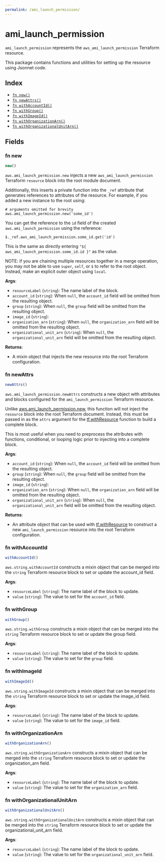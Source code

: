```yaml
---
permalink: /ami_launch_permission/
---
```


# ami_launch_permission

`ami_launch_permission` represents the `aws_ami_launch_permission` Terraform resource.



This package contains functions and utilities for setting up the resource using Jsonnet code.


## Index

* [`fn new()`](#fn-new)
* [`fn newAttrs()`](#fn-newattrs)
* [`fn withAccountId()`](#fn-withaccountid)
* [`fn withGroup()`](#fn-withgroup)
* [`fn withImageId()`](#fn-withimageid)
* [`fn withOrganizationArn()`](#fn-withorganizationarn)
* [`fn withOrganizationalUnitArn()`](#fn-withorganizationalunitarn)

## Fields

### fn new

```ts
new()
```


`aws.ami_launch_permission.new` injects a new `aws_ami_launch_permission` Terraform `resource`
block into the root module document.

Additionally, this inserts a private function into the `_ref` attribute that generates references to attributes of the
resource. For example, if you added a new instance to the root using:

    # arguments omitted for brevity
    aws.ami_launch_permission.new('some_id')

You can get the reference to the `id` field of the created `aws.ami_launch_permission` using the reference:

    $._ref.aws_ami_launch_permission.some_id.get('id')

This is the same as directly entering `"${ aws_ami_launch_permission.some_id.id }"` as the value.

NOTE: if you are chaining multiple resources together in a merge operation, you may not be able to use `super`, `self`,
or `$` to refer to the root object. Instead, make an explicit outer object using `local`.

**Args**:
  - `resourceLabel` (`string`): The name label of the block.
  - `account_id` (`string`):  When `null`, the `account_id` field will be omitted from the resulting object.
  - `group` (`string`):  When `null`, the `group` field will be omitted from the resulting object.
  - `image_id` (`string`): 
  - `organization_arn` (`string`):  When `null`, the `organization_arn` field will be omitted from the resulting object.
  - `organizational_unit_arn` (`string`):  When `null`, the `organizational_unit_arn` field will be omitted from the resulting object.

**Returns**:
- A mixin object that injects the new resource into the root Terraform configuration.


### fn newAttrs

```ts
newAttrs()
```


`aws.ami_launch_permission.newAttrs` constructs a new object with attributes and blocks configured for the `ami_launch_permission`
Terraform resource.

Unlike [aws.ami_launch_permission.new](#fn-ami_launch_permissionnew), this function will not inject the `resource`
block into the root Terraform document. Instead, this must be passed in as the `attrs` argument for the
[tf.withResource](https://github.com/tf-libsonnet/core/tree/main/docs#fn-withresource) function to build a complete block.

This is most useful when you need to preprocess the attributes with functions, conditional, or looping logic prior to
injecting into a complete block.

**Args**:
  - `account_id` (`string`):  When `null`, the `account_id` field will be omitted from the resulting object.
  - `group` (`string`):  When `null`, the `group` field will be omitted from the resulting object.
  - `image_id` (`string`): 
  - `organization_arn` (`string`):  When `null`, the `organization_arn` field will be omitted from the resulting object.
  - `organizational_unit_arn` (`string`):  When `null`, the `organizational_unit_arn` field will be omitted from the resulting object.

**Returns**:
  - An attribute object that can be used with [tf.withResource](https://github.com/tf-libsonnet/core/tree/main/docs#fn-withresource) to construct a new `ami_launch_permission` resource into the root Terraform configuration.


### fn withAccountId

```ts
withAccountId()
```

`aws.string.withAccountId` constructs a mixin object that can be merged into the `string`
Terraform resource block to set or update the account_id field.



**Args**:
  - `resourceLabel` (`string`): The name label of the block to update.
  - `value` (`string`): The value to set for the `account_id` field.


### fn withGroup

```ts
withGroup()
```

`aws.string.withGroup` constructs a mixin object that can be merged into the `string`
Terraform resource block to set or update the group field.



**Args**:
  - `resourceLabel` (`string`): The name label of the block to update.
  - `value` (`string`): The value to set for the `group` field.


### fn withImageId

```ts
withImageId()
```

`aws.string.withImageId` constructs a mixin object that can be merged into the `string`
Terraform resource block to set or update the image_id field.



**Args**:
  - `resourceLabel` (`string`): The name label of the block to update.
  - `value` (`string`): The value to set for the `image_id` field.


### fn withOrganizationArn

```ts
withOrganizationArn()
```

`aws.string.withOrganizationArn` constructs a mixin object that can be merged into the `string`
Terraform resource block to set or update the organization_arn field.



**Args**:
  - `resourceLabel` (`string`): The name label of the block to update.
  - `value` (`string`): The value to set for the `organization_arn` field.


### fn withOrganizationalUnitArn

```ts
withOrganizationalUnitArn()
```

`aws.string.withOrganizationalUnitArn` constructs a mixin object that can be merged into the `string`
Terraform resource block to set or update the organizational_unit_arn field.



**Args**:
  - `resourceLabel` (`string`): The name label of the block to update.
  - `value` (`string`): The value to set for the `organizational_unit_arn` field.
